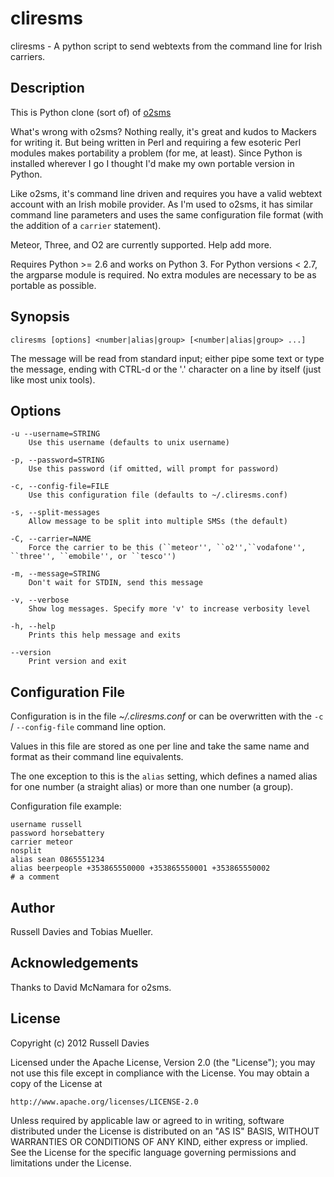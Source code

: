 cliresms
======
cliresms - A python script to send webtexts from the command line for Irish carriers.

Description
-----------
This is Python clone (sort of) of [o2sms](http://o2sms.sourceforge.net)

What's wrong with o2sms? Nothing really, it's great and kudos to Mackers for writing it. But being written in Perl and requiring a few esoteric Perl modules makes portability a problem (for me, at least). Since Python is installed wherever I go I thought I'd make my own portable version in Python.

Like o2sms, it's command line driven and requires you have a valid webtext account with an Irish mobile provider. As I'm used to o2sms, it has similar command line parameters and uses the same configuration file format (with the addition of a `carrier` statement).

Meteor, Three, and O2 are currently supported. Help add more.

Requires Python >= 2.6 and works on Python 3. For Python versions < 2.7, the argparse module is required. No extra modules are necessary to be as portable as possible.

Synopsis
--------
    cliresms [options] <number|alias|group> [<number|alias|group> ...]

The message will be read from standard input; either pipe some text or type
the message, ending with CTRL-d or the '.' character on a line by itself
(just like most unix tools).

Options
-------
    -u --username=STRING
    	Use this username (defaults to unix username)
    
    -p, --password=STRING
    	Use this password (if omitted, will prompt for password)
    
    -c, --config-file=FILE
    	Use this configuration file (defaults to ~/.cliresms.conf)
    
    -s, --split-messages
    	Allow message to be split into multiple SMSs (the default)
    
    -C, --carrier=NAME
    	Force the carrier to be this (``meteor'', ``o2'',``vodafone'', ``three'', ``emobile'', or ``tesco'')
    
    -m, --message=STRING
    	Don't wait for STDIN, send this message

    -v, --verbose
        Show log messages. Specify more 'v' to increase verbosity level
    
    -h, --help
    	Prints this help message and exits
    
    --version
    	Print version and exit

Configuration File
------------------
Configuration is in the file *~/.cliresms.conf* or can be overwritten with the `-c` / `--config-file` command line option.

Values in this file are stored as one per line and take the same name and format as their command line equivalents.

The one exception to this is the `alias` setting, which defines a named alias for one number (a straight alias) or more than one number (a group).

Configuration file example:

    username russell
    password horsebattery
    carrier meteor
    nosplit
    alias sean 0865551234
    alias beerpeople +353865550000 +353865550001 +353865550002
    # a comment

Author
------
Russell Davies and Tobias Mueller.

Acknowledgements
----------------
Thanks to David McNamara for o2sms.

License
-------
Copyright (c) 2012 Russell Davies

Licensed under the Apache License, Version 2.0 (the "License");
you may not use this file except in compliance with the License.
You may obtain a copy of the License at

	http://www.apache.org/licenses/LICENSE-2.0

Unless required by applicable law or agreed to in writing, software
distributed under the License is distributed on an "AS IS" BASIS,
WITHOUT WARRANTIES OR CONDITIONS OF ANY KIND, either express or implied.
See the License for the specific language governing permissions and
limitations under the License.
